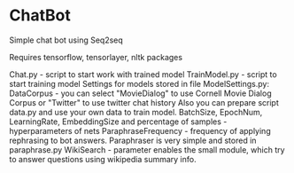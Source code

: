 # ChatBot
Simple chat bot using Seq2seq

Requires tensorflow, tensorlayer, nltk packages

Chat.py - script to start work with trained model
TrainModel.py - script to start training model
Settings for models stored in file ModelSettings.py:
  DataCorpus - you can select "MovieDialog" to use Cornell Movie Dialog Corpus or "Twitter" to use twitter chat history
               Also you can prepare script data.py and use your own data to train model.
  BatchSize, EpochNum, LearningRate, EmbeddingSize and percentage of samples - hyperparameters of nets
  ParaphraseFrequency - frequency of applying rephrasing to bot answers. Paraphraser is very simple and stored in paraphrase.py
  WikiSearch - parameter enables the small module, which try to answer questions using wikipedia summary info.
